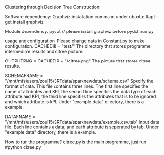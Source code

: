 Clustering through Decision Tree Construction:

Software dependency:
Graphviz
installation command under ubuntu: #apt-get install graphviz

Module dependency:
pydot     // please install graphviz before pydot
numpy

usage and configuration:
Please change data in Constant.py to make configuration.
CACHEDIR = "test/"
    The directory that stores programme intermediate results and cltree picture.

OUTPUTPNG = CACHEDIR + "/cltree.png"
    The picture that stores cltree results.

SCHEMAFNAME = "/mnt/mfs/users/zoul15/SRTdata/sparknewdata/schema.csv"
    Specify the format of data.
    This file contains three lines. The first line specifies the name of attributes and KPI,
    the second line specifies the data type of each attribute and KPI, the third line
    specifies the attributes that is to be ignored and which attribute is kPI.
    Under "example data" directory, there is a example.

DATAFNAME = "/mnt/mfs/users/zoul15/SRTdata/sparknewdata/example.csv.tab"
    Input data file.
    Each line contains a data, and each attribute is seperated by tab.
    Under "example data" directory, there is a example.

How to run the programme?
cltree.py is the main programme, just run #python cltree.py